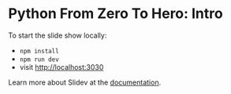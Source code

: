# Python From Zero To Hero: Intro

To start the slide show locally:

- `npm install`
- `npm run dev`
- visit <http://localhost:3030>


Learn more about Slidev at the [documentation](https://sli.dev/).
